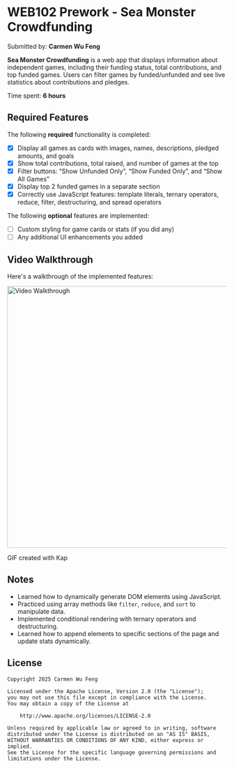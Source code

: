 # WEB102 Prework - Sea Monster Crowdfunding

Submitted by: **Carmen Wu Feng**

**Sea Monster Crowdfunding** is a web app that displays information about independent games, including their funding status, total contributions, and top funded games. Users can filter games by funded/unfunded and see live statistics about contributions and pledges.  

Time spent: **6 hours**  

## Required Features

The following **required** functionality is completed:  

* [x] Display all games as cards with images, names, descriptions, pledged amounts, and goals  
* [x] Show total contributions, total raised, and number of games at the top  
* [x] Filter buttons: “Show Unfunded Only”, “Show Funded Only”, and “Show All Games”  
* [x] Display top 2 funded games in a separate section  
* [x] Correctly use JavaScript features: template literals, ternary operators, reduce, filter, destructuring, and spread operators  

The following **optional** features are implemented:  

* [ ] Custom styling for game cards or stats (if you did any)  
* [ ] Any additional UI enhancements you added  

## Video Walkthrough

Here's a walkthrough of the implemented features:

<img src='http://i.imgur.com/yourgif.gif' title='Video Walkthrough' width='600' alt='Video Walkthrough' />

GIF created with Kap  
<!-- Recommended tools:
[Kap](https://getkap.co/) for macOS
[ScreenToGif](https://www.screentogif.com/) for Windows
[peek](https://github.com/phw/peek) for Linux. -->

## Notes

- Learned how to dynamically generate DOM elements using JavaScript.  
- Practiced using array methods like `filter`, `reduce`, and `sort` to manipulate data.  
- Implemented conditional rendering with ternary operators and destructuring.  
- Learned how to append elements to specific sections of the page and update stats dynamically.  

## License

    Copyright 2025 Carmen Wu Feng

    Licensed under the Apache License, Version 2.0 (the "License");
    you may not use this file except in compliance with the License.
    You may obtain a copy of the License at

        http://www.apache.org/licenses/LICENSE-2.0

    Unless required by applicable law or agreed to in writing, software
    distributed under the License is distributed on an "AS IS" BASIS,
    WITHOUT WARRANTIES OR CONDITIONS OF ANY KIND, either express or implied.
    See the License for the specific language governing permissions and
    limitations under the License.
